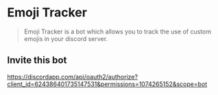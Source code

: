 # Emoji Tracker
> Emoji Tracker is a bot which allows you to track the use of custom emojis in your discord server.

## Invite this bot
https://discordapp.com/api/oauth2/authorize?client_id=624386401735147531&permissions=1074265152&scope=bot
